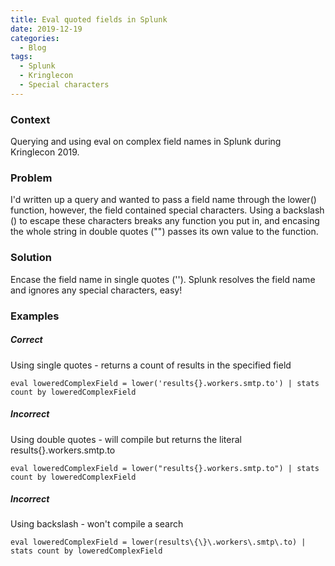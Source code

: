 ```yaml
---
title: Eval quoted fields in Splunk
date: 2019-12-19
categories:
  - Blog
tags:
  - Splunk
  - Kringlecon
  - Special characters
---
```


### Context
Querying and using eval on complex field names in Splunk during Kringlecon 2019.

### Problem
I'd written up a query and wanted to pass a field name through the lower() function, however, the field contained special characters. Using a backslash (\) to escape these characters breaks any function you put in, and encasing the whole string in double quotes ("") passes its own value to the function. 

### Solution
Encase the field name in single quotes (''). Splunk resolves the field name and ignores any special characters, easy!

### Examples
##### Correct 
Using single quotes - returns a count of results in the specified field
```
eval loweredComplexField = lower('results{}.workers.smtp.to') | stats count by loweredComplexField
```
##### Incorrect
Using double quotes - will compile but returns the literal results{}.workers.smtp.to
```
eval loweredComplexField = lower("results{}.workers.smtp.to") | stats count by loweredComplexField
```
##### Incorrect 
Using backslash - won't compile a search
```
eval loweredComplexField = lower(results\{\}\.workers\.smtp\.to) | stats count by loweredComplexField
```
